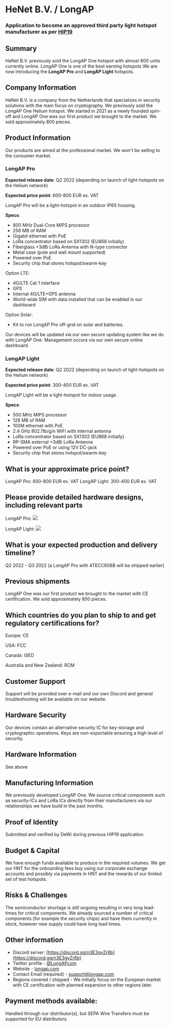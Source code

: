# HeNet B.V. / LongAP
### Application to become an approved third party light hotspot manufacturer as per [HIP19](https://github.com/helium/HIP/blob/master/0019-third-party-manufacturers.md)

## Summary

HeNet B.V. previously sold the LongAP One hotspot with almost 800 units currently online. LongAP One is one of the best
earning hotspots We are now introducing the **LongAP Pro** and **LongAP Light** hotspots.

## Company Information

HeNet B.V. is a company from the Netherlands that specializes in security solutions with the main focus on cryptography.
We previously sold the LongAP One Helium hotspot. We started in 2021 as a newly founded spin-off and
LongAP One was our first product we brought to the market. We sold approximately 800 pieces. 

## Product Information

Our products are aimed at the professional market. We won't be selling to the consumer market.

### LongAP Pro

**Expected release date**: Q2 2022 (depending on launch of light-hotspots on the Helium network)

**Expected price point**: 600-800 EUR ex. VAT

LongAP Pro will be a light-hotspot in an outdoor IP65 housing.

**Specs**:
- 800 MHz Dual-Core MIPS processor
- 256 MB of RAM
- Gigabit ethernet with PoE
- LoRa concentrator based on SX1302 (EU868 initially)
- Fiberglass +3dBi LoRa Antenna with N-type connector
- Metal case (pole and wall mount supported)
- Powered over PoE
- Security chip that stores hotspot/swarm-key

Option LTE:
- 4G/LTE Cat 1 interface
- GPS
- Internal 4G/LTE+GPS antenna
- World-wide SIM with data installed that can be enabled in our dashboard

Option Solar:
- Kit to run LongAP Pro off-grid on solar and batteries.

Our devices will be updated via our own secure updating system like we do with LongAP One. Management
occurs via our own secure online dashboard.

### LongAP Light

**Expected release date**: Q2 2022 (depending on launch of light-hotspots on the Helium network)

**Expected price point**: 300-400 EUR ex. VAT

LongAP Light will be a light-hotspot for indoor usage.

**Specs**:
- 500 MHz MIPS processor
- 128 MB of RAM
- 100M ethernet with PoE
- 2.4 GHz 802.11b/g/n WiFi with internal antenna
- LoRa concentrator based on SX1302 (EU868 initially)
- RP-SMA external +3dBi LoRa Antenna
- Powered over PoE or using 12V DC-jack
- Security chip that stores hotspot/swarm-key

## What is your approximate price point?
LongAP Pro: 600-800 EUR ex. VAT
LongAP Light: 300-400 EUR ex. VAT

## Please provide detailed hardware designs, including relevant parts

LongAP Pro: 
![](henet/longap_pro.png)

LongAP Light:
![](henet/longap_light.png)

## What is your expected production and delivery timeline?
Q2 2022 - Q3 2022 (a LongAP Pro with ATECC608B will be shipped earlier)


## Previous shipments
LongAP One was our first product we brought to the market with CE certification. We sold approximately 800 pieces.

## Which countries do you plan to ship to and get regulatory certifications for?
Europe: CE

USA: FCC

Canada: ISED

Australia and New Zealand: RCM


## Customer Support
Support will be provided over e-mail and our own Discord and general troubleshooting will be available on our website.

## Hardware Security

Our devices contain an alternative security IC for key-storage and cryptographic operations. Keys are non-exportable ensuring a high level of security.

## Hardware Information 

See above

## Manufacturing Information
We previously developed LongAP One. We source critical components such as security-ICs and LoRa ICs directly from
their manufacturers via our relationships we have build in the past months. 

## Proof of Identity

Submitted and verified by DeWi during previous HIP19 application.

## Budget & Capital

We have enough funds available to produce in the required volumes. We get our HNT for the onboarding fees buy using our
corporate exchange accounts and possibly via payments in HNT and the rewards of our limited set of test hotspots.

## Risks & Challenges

The semiconductor shortage is still ongoing resulting in very long lead-times for critical components. We already sourced a number of critical components (for example the security chips) and have them currently in stock, however new supply could have long lead times.

## Other information

* Discord server: [https://discord.gg/n3E3gvZr6b](https://discord.gg/n3E3gvZr6b)
* Twitter profile - [@LongAPcom](https://twitter.com/longapcom)
* Website - [longap.com](https://longap.com)
* Contact Email (required) - support@longap.com
* Regions covered / shipped - We initially focus on the European market with CE certification with planned expansion to other regions later.

## Payment methods available:
Handled through our distributor(s), but SEPA Wire Transfers must be supported for EU distributors. 
